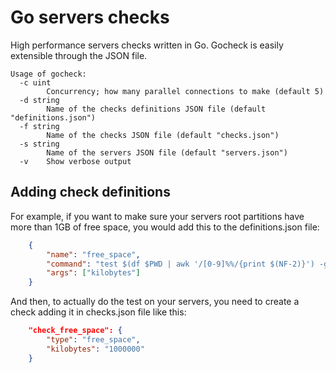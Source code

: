 # Go servers checks

High performance servers checks written in Go. Gocheck is easily extensible through the JSON file.

```
Usage of gocheck:
  -c uint
        Concurrency; how many parallel connections to make (default 5)
  -d string
        Name of the checks definitions JSON file (default "definitions.json")
  -f string
        Name of the checks JSON file (default "checks.json")
  -s string
        Name of the servers JSON file (default "servers.json")
  -v    Show verbose output
```

## Adding check definitions

For example, if you want to make sure your servers root partitions have more than 1GB of free space, you would add this to the definitions.json file:


```json
    {
        "name": "free_space",
        "command": "test $(df $PWD | awk '/[0-9]%%/{print $(NF-2)}') -gt %s",
        "args": ["kilobytes"]
    }
```

And then, to actually do the test on your servers, you need to create a check adding it in checks.json file like this:

```json
    "check_free_space": {
        "type": "free_space",
        "kilobytes": "1000000"
    }
```